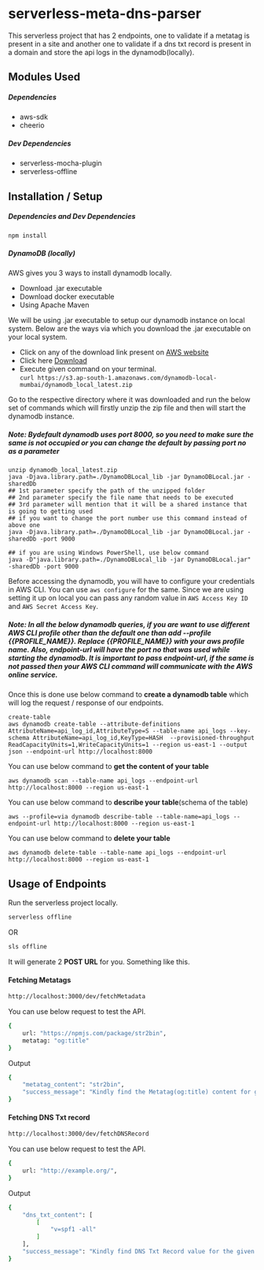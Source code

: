 # serverless-meta-dns-parser

This serverless project that has 2 endpoints, one to validate if a metatag is present in a site and another one to validate if a dns txt record is present in a domain and store the api logs in the dynamodb(locally).

## Modules Used

##### Dependencies
- aws-sdk
- cheerio

##### Dev Dependencies
- serverless-mocha-plugin
- serverless-offline


## Installation / Setup

##### Dependencies and Dev Dependencies
```bash
npm install
```

##### DynamoDB (locally)

AWS gives you 3 ways to install dynamodb locally.
- Download .jar executable
- Download docker executable
- Using Apache Maven

We will be using .jar executable to setup our dynamodb instance on local system. Below are the ways via which you download the .jar executable on your local system. 
- Click on any of the download link present on  [AWS website](https://docs.aws.amazon.com/amazondynamodb/latest/developerguide/DynamoDBLocal.DownloadingAndRunning.html) 
- Click here [Download](https://s3.ap-south-1.amazonaws.com/dynamodb-local-mumbai/dynamodb_local_latest.zip)
- Execute given command on your terminal. \
`
curl https://s3.ap-south-1.amazonaws.com/dynamodb-local-mumbai/dynamodb_local_latest.zip
`

Go to the respective directory where it was downloaded and run the below set of commands which will firstly unzip the zip file and then will start the dynamodb instance. 
##### Note: Bydefault dynamodb uses port 8000, so you need to make sure the same is not occupied or you can change the default by passing port no as a parameter
```
unzip dynamodb_local_latest.zip
java -Djava.library.path=./DynamoDBLocal_lib -jar DynamoDBLocal.jar -sharedDb
## 1st parameter specify the path of the unzipped folder
## 2nd parameter specify the file name that needs to be executed
## 3rd parameter will mention that it will be a shared instance that is going to getting used
## if you want to change the port number use this command instead of above one
java -Djava.library.path=./DynamoDBLocal_lib -jar DynamoDBLocal.jar -sharedDb -port 9000

## if you are using Windows PowerShell, use below command
java -D"java.library.path=./DynamoDBLocal_lib -jar DynamoDBLocal.jar" -sharedDb -port 9000

```
Before accessing the dynamodb, you will have to configure your credentials in AWS CLI. You can use `aws configure` for the same. Since we are using setting it up on local you can pass any random value in `AWS Access Key ID`  and `AWS Secret Access Key`.

##### Note: In all the below dynamodb queries, if you are want to use different AWS CLI profile other than the default one than add --profile {{PROFILE_NAME}}. Replace {{PROFILE_NAME}} with your aws profile name. Also, endpoint-url will have the port no that was used while starting the dynamodb. It is important to pass endpoint-url, if the same is not passed then your AWS CLI command will communicate with the AWS online service.
Once this is done use below command to **create a dynamodb table** which will log the request / response of our endpoints.
```
create-table
aws dynamodb create-table --attribute-definitions AttributeName=api_log_id,AttributeType=S --table-name api_logs --key-schema AttributeName=api_log_id,KeyType=HASH  --provisioned-throughput ReadCapacityUnits=1,WriteCapacityUnits=1 --region us-east-1 --output json --endpoint-url http://localhost:8000
```

You can use below command to **get the content of your table**
```
aws dynamodb scan --table-name api_logs --endpoint-url http://localhost:8000 --region us-east-1
```

You can use below command to **describe your table**(schema of the table)
```
aws --profile=via dynamodb describe-table --table-name=api_logs --endpoint-url http://localhost:8000 --region us-east-1
```

You can use below command to **delete your table**
```
aws dynamodb delete-table --table-name api_logs --endpoint-url http://localhost:8000 --region us-east-1
```

## Usage of Endpoints

Run the serverless project locally.

```bash
serverless offline
```
OR
```bash
sls offline
```

It will generate 2 **POST URL** for you. Something like this.
#### Fetching Metatags 
```bash
http://localhost:3000/dev/fetchMetadata 
```

You can use below request to test the API.
```bash
{
    url: "https://npmjs.com/package/str2bin",
    metatag: "og:title"
}
```

Output
```bash
{
    "metatag_content": "str2bin",
    "success_message": "Kindly find the Metatag(og:title) content for given URL(https://npmjs.com/package/str2bin)!"
}
```

#### Fetching DNS Txt record 
```bash
http://localhost:3000/dev/fetchDNSRecord
```
You can use below request to test the API.
```bash
{
    url: "http://example.org/",
}
```

Output
```bash
{
    "dns_txt_content": [
        [
            "v=spf1 -all"
        ]
    ],
    "success_message": "Kindly find DNS Txt Record value for the given URL(http://example.org/)!"
}
```
